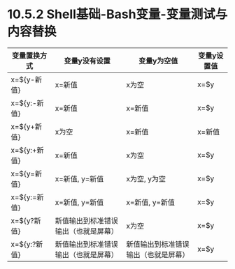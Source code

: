 # 10.5.2 Shell基础-Bash变量-变量测试与内容替换

| 变量置换方式 | 变量y没有设置 | 变量y为空值 | 变量y设置值 |
| ---- | ---- | ---- | ---- |
| x=${y-新值} | x=新值 | x为空 | x=$y |
| x=${y:-新值} | x=新值 | x=新值 | x=$y |
| x=${y+新值} | x为空 | x=新值 | x=新值 |
| x=${y:+新值} | x=新值 | x为空 | x=$y |
| x=${y=新值} | x=新值, y=新值 | x为空, y为空  | x=$y |
| x=${y:=新值} | x=新值, y=新值 |  x=新值, y=新值 | x=$y |
| x=${y?新值} | 新值输出到标准错误输出（也就是屏幕） | x为空 | x=$y |
| x=${y:?新值} | 新值输出到标准错误输出（也就是屏幕） | 新值输出到标准错误输出（也就是屏幕） | x=$y |
